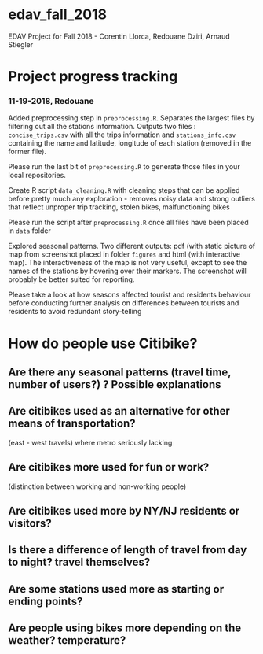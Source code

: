 # edav_fall_2018
EDAV Project for Fall 2018 - Corentin Llorca, Redouane Dziri, Arnaud Stiegler

# Project progress tracking

### 11-19-2018, Redouane

Added preprocessing step in `preprocessing.R`. Separates the largest files by filtering out all the stations information. Outputs two files : `concise_trips.csv` with all the trips information and `stations_info.csv` containing the name and latitude, longitude of each station (removed in the former file).

Please run the last bit of `preprocessing.R` to generate those files in your local repositories.

Create R script `data_cleaning.R` with cleaning steps that can be applied before pretty much any exploration - removes noisy data and strong outliers that reflect unproper trip tracking, stolen bikes, malfunctioning bikes

Please run the script after `preprocessing.R` once all files have been placed in `data` folder

Explored seasonal patterns. Two different outputs: pdf (with static picture of map from screenshot placed in folder `figures` and html (with interactive map). The interactiveness of the map is not very useful, except to see the names of the stations by hovering over their markers. The screenshot will probably be better suited for reporting.

Please take a look at how seasons affected tourist and residents behaviour before conducting further analysis on differences between tourists and residents to avoid redundant story-telling

# How do people use Citibike?

## Are there any seasonal patterns (travel time, number of users?) ? Possible explanations

## Are citibikes used as an alternative for other means of transportation?
 (east - west travels) where metro seriously lacking

## Are citibikes more used for fun or work?
 (distinction between working and non-working people)

## Are citibikes used more by NY/NJ residents or visitors?

## Is there a difference of length of travel from day to night? travel themselves?

## Are some stations used more as starting or ending points?

## Are people using bikes more depending on the weather? temperature?


